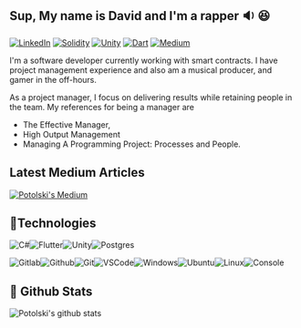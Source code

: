 ## Sup, My name is David and I'm a rapper :sound: :laughing:
  
[![LinkedIn](https://img.shields.io/badge/linkedin-%230077B5.svg?&style=for-the-badge&logo=linkedin&logoColor=white)](https://www.linkedin.com/in/davidpotolskilafeta/) [![Solidity](https://img.shields.io/badge/Solidity-e6e6e6?style=for-the-badge&logo=solidity&logoColor=black)]() 
[![Unity](https://img.shields.io/badge/unity%20-%23000000.svg?&style=for-the-badge&logo=unity&logoColor=white)](https://potolski.itch.io/) 
[![Dart](https://img.shields.io/badge/dart-%230175C2.svg?&style=for-the-badge&logo=dart&logoColor=white)](https://play.google.com/store/apps/dev?id=5523534975854645494)
[![Medium](https://img.shields.io/badge/Medium-000000?style=for-the-badge&logo=medium&logoColor=white)](https://davidpotolskilafeta.medium.com/)


I'm a software developer currently working with smart contracts. I have project management experience and also am a musical producer, and gamer in the off-hours.

As a project manager, I focus on delivering results while retaining people in the team. My references for being a manager are 
- The Effective Manager, 
- High Output Management
- Managing A Programming Project: Processes and People. 

## Latest Medium Articles 

[![Potolski's Medium](https://github-readme-medium.vercel.app/?username=davidpotolskilafeta&&limit=2)](https://medium.com/@davidpotolskilafeta)

## :vhs:Technologies

![C#](https://img.icons8.com/color/30/000000/c-sharp-logo.png)![Flutter](https://img.icons8.com/color/30/flutter.png)![Unity](https://img.icons8.com/fluent/30/000000/unity.png)![Postgres](https://img.icons8.com/color/30/000000/postgreesql.png)

![Gitlab](https://img.icons8.com/color/30/gitlab.png)![Github](https://img.icons8.com/material-outlined/30/github.png)![Git](https://img.icons8.com/color/30/git.png)![VSCode](https://img.icons8.com/color/30/visual-studio-code-2019.png)![Windows](https://img.icons8.com/color/30/windows-10.png)![Ubuntu](https://img.icons8.com/color/30/ubuntu--v1.png)![Linux](https://img.icons8.com/color/30/linux.png)![Console](https://img.icons8.com/color/30/console.png)


## :floppy_disk: Github Stats 
 
![Potolski's github stats](https://github-readme-stats.vercel.app/api?username=potolski&hide_border=true&count_private=true&show_icons=true&theme=solarized-light&custom_title=Potolski%27s%20status)
